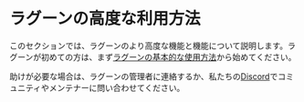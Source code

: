 # ラグーンの高度な利用方法

このセクションでは、ラグーンのより高度な機能と機能について説明します。ラグーンが初めての方は、まず[ラグーンの基本的な使用方法](../using-lagoon-the-basics/index.md)から始めてください。

助けが必要な場合は、ラグーンの管理者に連絡するか、私たちの[Discord](../community/discord.md)でコミュニティやメンテナーに問い合わせてください。